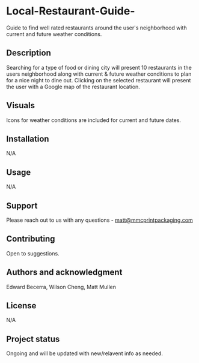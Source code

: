 # Local-Restaurant-Guide-
Guide to find well rated restaurants around the user's neighborhood with current and future weather conditions.

## Description
Searching for a type of food or dining city will present 10 restaurants in the users neighborhood along with current & future weather conditions to plan for a nice night to dine out.  Clicking on the selected restaurant will present the user with a Google map of the restaurant location.

## Visuals
Icons for weather conditions are included for current and future dates.

## Installation
N/A

## Usage
N/A

## Support
Please reach out to us with any questions -
matt@mmcprintpackaging.com


## Contributing
Open to suggestions.

## Authors and acknowledgment
Edward Becerra, Wilson Cheng, Matt Mullen

## License
N/A

## Project status
Ongoing and will be updated with new/relavent info as needed.
